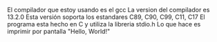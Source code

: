 El compilador que estoy usando es el gcc
La version del compilador es 13.2.0
Esta versión soporta los estandares C89, C90, C99, C11, C17
El programa esta hecho en C y utiliza la libreria stdio.h
Lo que hace es imprimir por pantalla "Hello, World!"
